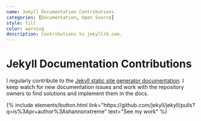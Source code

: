 ```yaml
---
name: Jekyll Documentation Contributions
categories: [Documentation, Open Source]
style: fill
color: warning
description: Contributions to jekyllrb.com.
---
```


# Jekyll Documentation Contributions 

I regularly contribute to the [Jekyll static site generator documentation](https://jekyllrb.com). I keep watch for new documentation issues and work with the repository owners
to find solutions and implement them in the docs.

<p class="text-center">
{% include elements/button.html link="https://github.com/jekyll/jekyll/pulls?q=is%3Apr+author%3Ashannonxtreme" text="See my work" %}
</p>